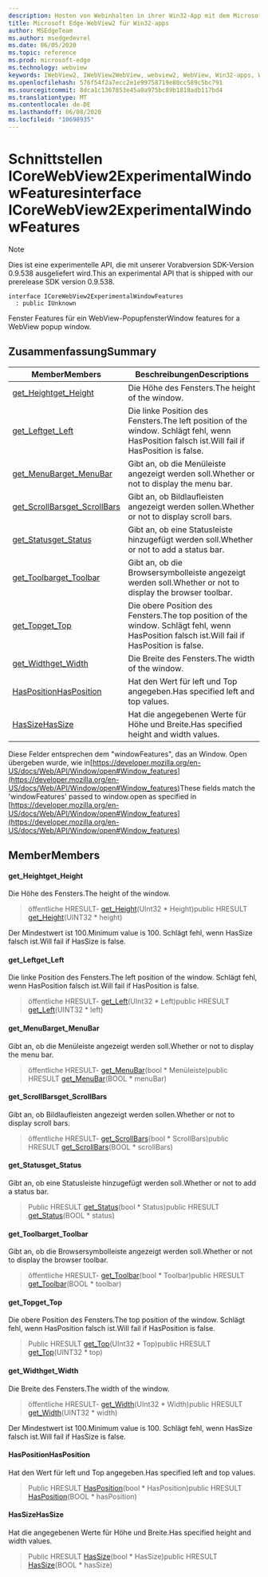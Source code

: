 ```yaml
---
description: Hosten von Webinhalten in ihrer Win32-App mit dem Microsoft Edge WebView2-Steuerelement
title: Microsoft Edge-WebView2 für Win32-apps
author: MSEdgeTeam
ms.author: msedgedevrel
ms.date: 06/05/2020
ms.topic: reference
ms.prod: microsoft-edge
ms.technology: webview
keywords: IWebView2, IWebView2WebView, webview2, WebView, Win32-apps, Win32, Edge, ICoreWebView2, ICoreWebView2Controller, Browser-Steuerelement, Edge-HTML
ms.openlocfilehash: 576f54f2a7ecc2e1e99758719e80cc589c5bc791
ms.sourcegitcommit: 8dca1c1367853e45a0a975bc89b1818adb117bd4
ms.translationtype: MT
ms.contentlocale: de-DE
ms.lasthandoff: 06/08/2020
ms.locfileid: "10698935"
---
```

# <span data-ttu-id="b3f51-104">Schnittstellen ICoreWebView2ExperimentalWindowFeatures</span><span class="sxs-lookup"><span data-stu-id="b3f51-104">interface ICoreWebView2ExperimentalWindowFeatures</span></span> 

> [!NOTE]
> <span data-ttu-id="b3f51-105">Dies ist eine experimentelle API, die mit unserer Vorabversion SDK-Version 0.9.538 ausgeliefert wird.</span><span class="sxs-lookup"><span data-stu-id="b3f51-105">This an experimental API that is shipped with our prerelease SDK version 0.9.538.</span></span>

```
interface ICoreWebView2ExperimentalWindowFeatures
  : public IUnknown
```

<span data-ttu-id="b3f51-106">Fenster Features für ein WebView-Popupfenster</span><span class="sxs-lookup"><span data-stu-id="b3f51-106">Window features for a WebView popup window.</span></span>

## <span data-ttu-id="b3f51-107">Zusammenfassung</span><span class="sxs-lookup"><span data-stu-id="b3f51-107">Summary</span></span>

 <span data-ttu-id="b3f51-108">Member</span><span class="sxs-lookup"><span data-stu-id="b3f51-108">Members</span></span>                        | <span data-ttu-id="b3f51-109">Beschreibungen</span><span class="sxs-lookup"><span data-stu-id="b3f51-109">Descriptions</span></span>
--------------------------------|---------------------------------------------
[<span data-ttu-id="b3f51-110">get_Height</span><span class="sxs-lookup"><span data-stu-id="b3f51-110">get_Height</span></span>](#get_height) | <span data-ttu-id="b3f51-111">Die Höhe des Fensters.</span><span class="sxs-lookup"><span data-stu-id="b3f51-111">The height of the window.</span></span>
[<span data-ttu-id="b3f51-112">get_Left</span><span class="sxs-lookup"><span data-stu-id="b3f51-112">get_Left</span></span>](#get_left) | <span data-ttu-id="b3f51-113">Die linke Position des Fensters.</span><span class="sxs-lookup"><span data-stu-id="b3f51-113">The left position of the window.</span></span> <span data-ttu-id="b3f51-114">Schlägt fehl, wenn HasPosition falsch ist.</span><span class="sxs-lookup"><span data-stu-id="b3f51-114">Will fail if HasPosition is false.</span></span>
[<span data-ttu-id="b3f51-115">get_MenuBar</span><span class="sxs-lookup"><span data-stu-id="b3f51-115">get_MenuBar</span></span>](#get_menubar) | <span data-ttu-id="b3f51-116">Gibt an, ob die Menüleiste angezeigt werden soll.</span><span class="sxs-lookup"><span data-stu-id="b3f51-116">Whether or not to display the menu bar.</span></span>
[<span data-ttu-id="b3f51-117">get_ScrollBars</span><span class="sxs-lookup"><span data-stu-id="b3f51-117">get_ScrollBars</span></span>](#get_scrollbars) | <span data-ttu-id="b3f51-118">Gibt an, ob Bildlaufleisten angezeigt werden sollen.</span><span class="sxs-lookup"><span data-stu-id="b3f51-118">Whether or not to display scroll bars.</span></span>
[<span data-ttu-id="b3f51-119">get_Status</span><span class="sxs-lookup"><span data-stu-id="b3f51-119">get_Status</span></span>](#get_status) | <span data-ttu-id="b3f51-120">Gibt an, ob eine Statusleiste hinzugefügt werden soll.</span><span class="sxs-lookup"><span data-stu-id="b3f51-120">Whether or not to add a status bar.</span></span>
[<span data-ttu-id="b3f51-121">get_Toolbar</span><span class="sxs-lookup"><span data-stu-id="b3f51-121">get_Toolbar</span></span>](#get_toolbar) | <span data-ttu-id="b3f51-122">Gibt an, ob die Browsersymbolleiste angezeigt werden soll.</span><span class="sxs-lookup"><span data-stu-id="b3f51-122">Whether or not to display the browser toolbar.</span></span>
[<span data-ttu-id="b3f51-123">get_Top</span><span class="sxs-lookup"><span data-stu-id="b3f51-123">get_Top</span></span>](#get_top) | <span data-ttu-id="b3f51-124">Die obere Position des Fensters.</span><span class="sxs-lookup"><span data-stu-id="b3f51-124">The top position of the window.</span></span> <span data-ttu-id="b3f51-125">Schlägt fehl, wenn HasPosition falsch ist.</span><span class="sxs-lookup"><span data-stu-id="b3f51-125">Will fail if HasPosition is false.</span></span>
[<span data-ttu-id="b3f51-126">get_Width</span><span class="sxs-lookup"><span data-stu-id="b3f51-126">get_Width</span></span>](#get_width) | <span data-ttu-id="b3f51-127">Die Breite des Fensters.</span><span class="sxs-lookup"><span data-stu-id="b3f51-127">The width of the window.</span></span>
[<span data-ttu-id="b3f51-128">HasPosition</span><span class="sxs-lookup"><span data-stu-id="b3f51-128">HasPosition</span></span>](#hasposition) | <span data-ttu-id="b3f51-129">Hat den Wert für left und Top angegeben.</span><span class="sxs-lookup"><span data-stu-id="b3f51-129">Has specified left and top values.</span></span>
[<span data-ttu-id="b3f51-130">HasSize</span><span class="sxs-lookup"><span data-stu-id="b3f51-130">HasSize</span></span>](#hassize) | <span data-ttu-id="b3f51-131">Hat die angegebenen Werte für Höhe und Breite.</span><span class="sxs-lookup"><span data-stu-id="b3f51-131">Has specified height and width values.</span></span>

<span data-ttu-id="b3f51-132">Diese Felder entsprechen dem "windowFeatures", das an Window. Open übergeben wurde, wie in[https://developer.mozilla.org/en-US/docs/Web/API/Window/open#Window_features](https://developer.mozilla.org/en-US/docs/Web/API/Window/open#Window_features)</span><span class="sxs-lookup"><span data-stu-id="b3f51-132">These fields match the 'windowFeatures' passed to window.open as specified in [https://developer.mozilla.org/en-US/docs/Web/API/Window/open#Window_features](https://developer.mozilla.org/en-US/docs/Web/API/Window/open#Window_features)</span></span>

## <span data-ttu-id="b3f51-133">Member</span><span class="sxs-lookup"><span data-stu-id="b3f51-133">Members</span></span>

#### <span data-ttu-id="b3f51-134">get_Height</span><span class="sxs-lookup"><span data-stu-id="b3f51-134">get_Height</span></span> 

<span data-ttu-id="b3f51-135">Die Höhe des Fensters.</span><span class="sxs-lookup"><span data-stu-id="b3f51-135">The height of the window.</span></span>

> <span data-ttu-id="b3f51-136">öffentliche HRESULT- [get_Height](#get_height)(UInt32 \* Height)</span><span class="sxs-lookup"><span data-stu-id="b3f51-136">public HRESULT [get_Height](#get_height)(UINT32 \* height)</span></span>

<span data-ttu-id="b3f51-137">Der Mindestwert ist 100.</span><span class="sxs-lookup"><span data-stu-id="b3f51-137">Minimum value is 100.</span></span> <span data-ttu-id="b3f51-138">Schlägt fehl, wenn HasSize falsch ist.</span><span class="sxs-lookup"><span data-stu-id="b3f51-138">Will fail if HasSize is false.</span></span>

#### <span data-ttu-id="b3f51-139">get_Left</span><span class="sxs-lookup"><span data-stu-id="b3f51-139">get_Left</span></span> 

<span data-ttu-id="b3f51-140">Die linke Position des Fensters.</span><span class="sxs-lookup"><span data-stu-id="b3f51-140">The left position of the window.</span></span> <span data-ttu-id="b3f51-141">Schlägt fehl, wenn HasPosition falsch ist.</span><span class="sxs-lookup"><span data-stu-id="b3f51-141">Will fail if HasPosition is false.</span></span>

> <span data-ttu-id="b3f51-142">öffentliche HRESULT- [get_Left](#get_left)(UInt32 \* Left)</span><span class="sxs-lookup"><span data-stu-id="b3f51-142">public HRESULT [get_Left](#get_left)(UINT32 \* left)</span></span>

#### <span data-ttu-id="b3f51-143">get_MenuBar</span><span class="sxs-lookup"><span data-stu-id="b3f51-143">get_MenuBar</span></span> 

<span data-ttu-id="b3f51-144">Gibt an, ob die Menüleiste angezeigt werden soll.</span><span class="sxs-lookup"><span data-stu-id="b3f51-144">Whether or not to display the menu bar.</span></span>

> <span data-ttu-id="b3f51-145">öffentliche HRESULT- [get_MenuBar](#get_menubar)(bool \* Menüleiste)</span><span class="sxs-lookup"><span data-stu-id="b3f51-145">public HRESULT [get_MenuBar](#get_menubar)(BOOL \* menuBar)</span></span>

#### <span data-ttu-id="b3f51-146">get_ScrollBars</span><span class="sxs-lookup"><span data-stu-id="b3f51-146">get_ScrollBars</span></span> 

<span data-ttu-id="b3f51-147">Gibt an, ob Bildlaufleisten angezeigt werden sollen.</span><span class="sxs-lookup"><span data-stu-id="b3f51-147">Whether or not to display scroll bars.</span></span>

> <span data-ttu-id="b3f51-148">öffentliche HRESULT- [get_ScrollBars](#get_scrollbars)(bool \* ScrollBars)</span><span class="sxs-lookup"><span data-stu-id="b3f51-148">public HRESULT [get_ScrollBars](#get_scrollbars)(BOOL \* scrollBars)</span></span>

#### <span data-ttu-id="b3f51-149">get_Status</span><span class="sxs-lookup"><span data-stu-id="b3f51-149">get_Status</span></span> 

<span data-ttu-id="b3f51-150">Gibt an, ob eine Statusleiste hinzugefügt werden soll.</span><span class="sxs-lookup"><span data-stu-id="b3f51-150">Whether or not to add a status bar.</span></span>

> <span data-ttu-id="b3f51-151">Public HRESULT [get_Status](#get_status)(bool \* Status)</span><span class="sxs-lookup"><span data-stu-id="b3f51-151">public HRESULT [get_Status](#get_status)(BOOL \* status)</span></span>

#### <span data-ttu-id="b3f51-152">get_Toolbar</span><span class="sxs-lookup"><span data-stu-id="b3f51-152">get_Toolbar</span></span> 

<span data-ttu-id="b3f51-153">Gibt an, ob die Browsersymbolleiste angezeigt werden soll.</span><span class="sxs-lookup"><span data-stu-id="b3f51-153">Whether or not to display the browser toolbar.</span></span>

> <span data-ttu-id="b3f51-154">öffentliche HRESULT- [get_Toolbar](#get_toolbar)(bool \* Toolbar)</span><span class="sxs-lookup"><span data-stu-id="b3f51-154">public HRESULT [get_Toolbar](#get_toolbar)(BOOL \* toolbar)</span></span>

#### <span data-ttu-id="b3f51-155">get_Top</span><span class="sxs-lookup"><span data-stu-id="b3f51-155">get_Top</span></span> 

<span data-ttu-id="b3f51-156">Die obere Position des Fensters.</span><span class="sxs-lookup"><span data-stu-id="b3f51-156">The top position of the window.</span></span> <span data-ttu-id="b3f51-157">Schlägt fehl, wenn HasPosition falsch ist.</span><span class="sxs-lookup"><span data-stu-id="b3f51-157">Will fail if HasPosition is false.</span></span>

> <span data-ttu-id="b3f51-158">Public HRESULT [get_Top](#get_top)(UInt32 \* Top)</span><span class="sxs-lookup"><span data-stu-id="b3f51-158">public HRESULT [get_Top](#get_top)(UINT32 \* top)</span></span>

#### <span data-ttu-id="b3f51-159">get_Width</span><span class="sxs-lookup"><span data-stu-id="b3f51-159">get_Width</span></span> 

<span data-ttu-id="b3f51-160">Die Breite des Fensters.</span><span class="sxs-lookup"><span data-stu-id="b3f51-160">The width of the window.</span></span>

> <span data-ttu-id="b3f51-161">öffentliche HRESULT- [get_Width](#get_width)(UInt32 \* Width)</span><span class="sxs-lookup"><span data-stu-id="b3f51-161">public HRESULT [get_Width](#get_width)(UINT32 \* width)</span></span>

<span data-ttu-id="b3f51-162">Der Mindestwert ist 100.</span><span class="sxs-lookup"><span data-stu-id="b3f51-162">Minimum value is 100.</span></span> <span data-ttu-id="b3f51-163">Schlägt fehl, wenn HasSize falsch ist.</span><span class="sxs-lookup"><span data-stu-id="b3f51-163">Will fail if HasSize is false.</span></span>

#### <span data-ttu-id="b3f51-164">HasPosition</span><span class="sxs-lookup"><span data-stu-id="b3f51-164">HasPosition</span></span> 

<span data-ttu-id="b3f51-165">Hat den Wert für left und Top angegeben.</span><span class="sxs-lookup"><span data-stu-id="b3f51-165">Has specified left and top values.</span></span>

> <span data-ttu-id="b3f51-166">Public HRESULT [HasPosition](#hasposition)(bool \* HasPosition)</span><span class="sxs-lookup"><span data-stu-id="b3f51-166">public HRESULT [HasPosition](#hasposition)(BOOL \* hasPosition)</span></span>

#### <span data-ttu-id="b3f51-167">HasSize</span><span class="sxs-lookup"><span data-stu-id="b3f51-167">HasSize</span></span> 

<span data-ttu-id="b3f51-168">Hat die angegebenen Werte für Höhe und Breite.</span><span class="sxs-lookup"><span data-stu-id="b3f51-168">Has specified height and width values.</span></span>

> <span data-ttu-id="b3f51-169">Public HRESULT [HasSize](#hassize)(bool \* HasSize)</span><span class="sxs-lookup"><span data-stu-id="b3f51-169">public HRESULT [HasSize](#hassize)(BOOL \* hasSize)</span></span>

